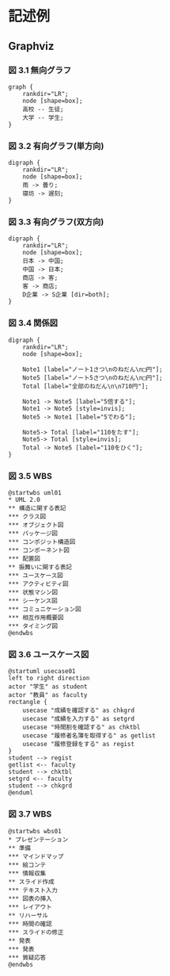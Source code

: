 # 記述例

## Graphviz

### 図 3.1 無向グラフ

```graphviz
graph {
    rankdir="LR";
    node [shape=box];
    高校 -- 生徒;
    大学 -- 学生; 
}
```

### 図 3.2 有向グラフ(単方向)

```graphviz
digraph {
    rankdir="LR";
    node [shape=box];
    雨 -> 曇り;
    寝坊 -> 遅刻;
}
```

### 図 3.3 有向グラフ(双方向)

```graphviz
digraph {
    rankdir="LR";
    node [shape=box];
    日本 -> 中国;
    中国 -> 日本;
    商店 -> 客;
    客 -> 商店;
    D企業 -> S企業 [dir=both];
}
```

### 図 3.4 関係図

```graphviz
digraph {
    rankdir="LR";
    node [shape=box];

    Note1 [label="ノート1さつ\nのねだん\n□円"];
    Note5 [label="ノート5さつ\nのねだん\n□円"];
    Total [label="全部のねだん\n\n710円"];
    
    Note1 -> Note5 [label="5倍する"];
    Note1 -> Note5 [style=invis];
    Note5 -> Note1 [label="5でわる"];

    Note5-> Total [label="110をたす"];
    Note5-> Total [style=invis];
    Total -> Note5 [label="110をひく"];
}
```

### 図 3.5 WBS

```plantUML
@startwbs uml01
* UML 2.0 
** 構造に関する表記
*** クラス図
*** オブジェクト図
*** パッケージ図
*** コンポジット構造図
*** コンポーネント図
*** 配置図
** 振舞いに関する表記
*** ユースケース図
*** アクティビティ図
*** 状態マシン図
*** シーケンス図
*** コミュニケーション図
*** 相互作用概要図
*** タイミング図
@endwbs
```

### 図 3.6 ユースケース図

```plantUML
@startuml usecase01
left to right direction
actor "学生" as student
actor "教員" as faculty
rectangle {
    usecase "成績を確認する" as chkgrd
    usecase "成績を入力する" as setgrd
    usecase "時間割を確認する" as chktbl
    usecase "履修者名簿を取得する" as getlist
    usecase "履修登録をする" as regist
}
student --> regist
getlist <-- faculty
student --> chktbl
setgrd <-- faculty
student --> chkgrd
@enduml
```

### 図 3.7 WBS

```plantUML
@startwbs wbs01
* プレゼンテーション
** 準備
*** マインドマップ
*** 絵コンテ
*** 情報収集
** スライド作成
*** テキスト入力
*** 図表の挿入
*** レイアウト
** リハーサル
*** 時間の確認
*** スライドの修正
** 発表
*** 発表
*** 質疑応答
@endwbs
```
